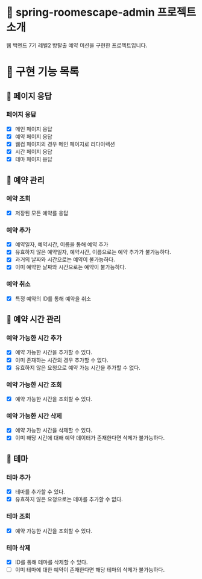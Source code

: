 # :sparkling_heart: spring-roomescape-admin 프로젝트 소개

웹 백엔드 7기 레벨2 방탈출 예약 미션을 구현한 프로젝트입니다.

# :dart: 구현 기능 목록

## :rocket: 페이지 응답

### 페이지 응답

- [x] 메인 페이지 응답
- [x] 예약 페이지 응답
- [x] 웹컴 페이지의 경우 메인 페이지로 리다이렉션
- [x] 시간 페이지 응답
- [x] 테마 페이지 응답

## :rocket: 예약 관리

### 예약 조회

- [x] 저장된 모든 예약를 응답

### 예약 추가

- [x] 예약일자, 예약시간, 이름을 통해 예약 추가
- [x] 유효하지 않은 예약일자, 예약시간, 이름으로는 예약 추가가 불가능하다.
- [x] 과거의 날짜와 시간으로는 예약이 불가능하다.
- [x] 이미 예약한 날짜와 시간으로는 예약이 불가능하다.

### 예약 취소

- [x] 특정 예약의 ID를 통해 예약을 취소

## :rocket: 예약 시간 관리

### 예약 가능한 시간 추가

- [x] 예약 가능한 시간을 추가할 수 있다.
- [x] 이미 존재하는 시간의 경우 추가할 수 없다.
- [x] 유효하지 않은 요청으로 예약 가능 시간을 추가할 수 없다.

### 예약 가능한 시간 조회

- [x] 예약 가능한 시간을 조회할 수 있다.

### 예약 가능한 시간 삭제

- [x] 예약 가능한 시간을 삭제할 수 있다.
- [x] 이미 해당 시간에 대해 예약 데이터가 존재한다면 삭제가 불가능하다.

## :rocket: 테마

### 테마 추가

- [x] 테마를 추가할 수 있다.
- [x] 유효하지 않은 요청으로는 테마를 추가할 수 없다.

### 테마 조회

- [x] 예약 가능한 시간을 조회할 수 있다.

### 테마 삭제

- [x] ID를 통해 테마를 삭제할 수 있다.
- [ ] 이미 테마에 대한 예약이 존재한다면 해당 테마의 삭제가 불가능하다.

